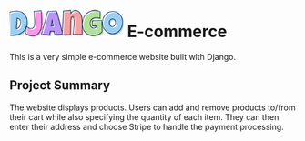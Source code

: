<h1><img align="" alt="django" src="https://github.com/racsing/django-ecommerce/blob/main/shoppycom/media/productimg/django.png?raw=true" width="200" height="50" />  E-commerce</h1>
This is a very simple e-commerce website built with Django.

## Project Summary

The website displays products. Users can add and remove products to/from their cart while also specifying the quantity of each item. They can then enter their address and choose Stripe to handle the payment processing.

